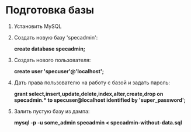 
Подготовка базы
===============

1. Установить MySQL

2. Создать новую базу 'specadmin':

    **create database specadmin;**

3. Создать нового пользователя:

    **create user 'specuser'@'localhost';**

4. Дать права пользователю на работу с базой и задать пароль:

    **grant select,insert,update,delete,index,alter,create,drop on specadmin.\* to specuser@localhost identified by 'super_password';**

5. Залить пустую базу из дампа:

    **mysql -p -u some_admin specadmin < specadmin-without-data.sql**